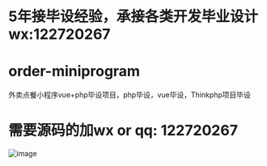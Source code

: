 # 5年接毕设经验，承接各类开发毕业设计 wx:122720267
# order-miniprogram
外卖点餐小程序vue+php毕设项目，php毕设，vue毕设，Thinkphp项目毕设
# 需要源码的加wx or qq: 122720267
![image](https://github.com/LSZ579/order-miniprogram/assets/51916550/44dc57be-405a-45df-8a20-342bd027dc9d)
